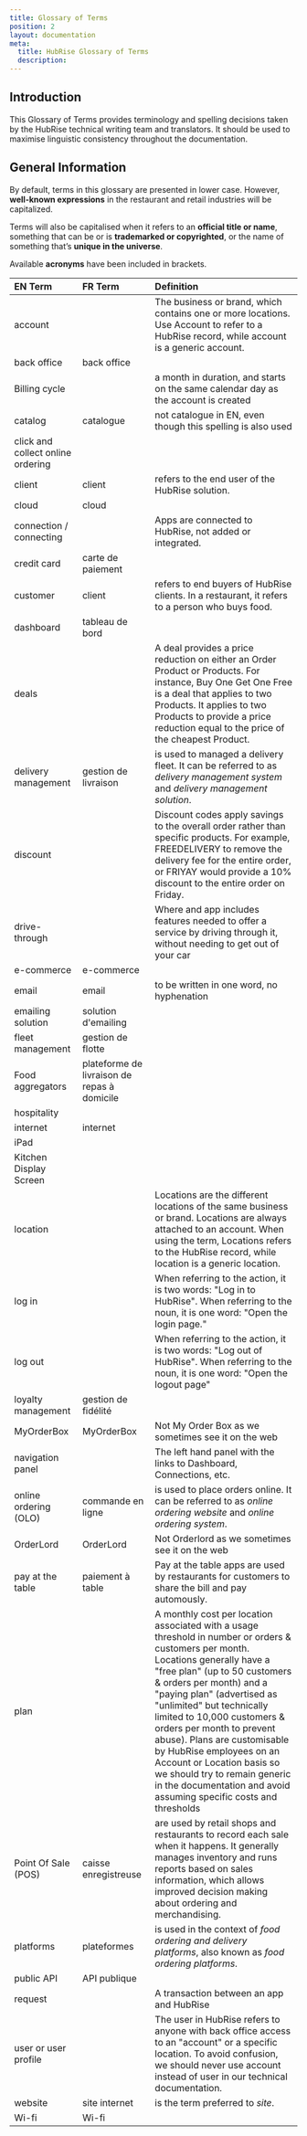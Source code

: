 ```yaml
---
title: Glossary of Terms
position: 2
layout: documentation
meta:
  title: HubRise Glossary of Terms
  description:
---
```


## Introduction

This Glossary of Terms provides terminology and spelling decisions taken by the HubRise technical writing team and translators. It should be used to maximise linguistic consistency throughout the documentation.

## General Information

By default, terms in this glossary are presented in lower case. However, **well-known expressions** in the restaurant and retail industries will be capitalized.

Terms will also be capitalised when it refers to an **official title or name**, something that can be or is **trademarked or copyrighted**, or the name of something that’s **unique in the universe**.

Available **acronyms** have been included in brackets.

| EN Term               | FR Term              | Definition                                                                                                                                                                                                                        |
| :-------------------- | :------------------- | :-------------------------------------------------------------------------------------------------------------------------------------------------------------------------------------------------------------------------------- |
| account              |  | The business or brand, which contains one or more locations. Use Account to refer to a HubRise record, while account is a generic account.  |
| back office              | back office               | |
| Billing cycle              |  | a month in duration, and starts on the same calendar day as the account is created |
| catalog              | catalogue | not catalogue in EN, even though this spelling is also used |
| click and collect online ordering              |  |  |
| client                | client               | refers to the end user of the HubRise solution.                                                                                                                                                                                   |
| cloud                 | cloud                |                                                                                                                                                                                                                                   |
| connection / connecting              |  | Apps are connected to HubRise, not added or integrated. |
| credit card              | carte de paiement | |
| customer              | client               | refers to end buyers of HubRise clients. In a restaurant, it refers to a person who buys food.                                                                                                                                    |
| dashboard             | tableau de bord      |                                                                                                                                                                                                                                   |
| deals              |  | A deal provides a price reduction on either an Order Product or Products. For instance, Buy One Get One Free is a deal that applies to two Products.  It applies to two Products to provide a price reduction equal to the price of the cheapest Product. |
| delivery management   | gestion de livraison | is used to managed a delivery fleet. It can be referred to as _delivery management system_ and _delivery management solution_.                                                                                                    |
| discount              |  | Discount codes apply savings to the overall order rather than specific products.  For example, FREEDELIVERY to remove the delivery fee for the entire order, or FRIYAY would provide a 10% discount to the entire order on Friday. |
| drive-through              |  | Where and app includes features needed to offer a service by driving through it, without needing to get out of your car |
| e-commerce            | e-commerce           |                                                                                                                                                                                                                                   |
| email                 | email                | to be written in one word, no hyphenation                                                                                                                                                                                         |
| emailing solution     | solution d'emailing  |                                                                                                                                                                                                                                   |
| fleet management      | gestion de flotte    |                                                                                                                                                                                                                                   |
| Food aggregators              | plateforme de livraison de repas à domicile | |
| hospitality              |  |  |
| internet              | internet              |                                                                                                                                     |
| iPad              |  |  |
| Kitchen Display Screen              |  |  |
| location              |  | Locations are the different locations of the same business or brand. Locations are always attached to an account. When using the term, Locations refers to the HubRise record, while location is a generic location. |
| log in              |                | When referring to the action, it is two words:  "Log in to HubRise".  When referring to the noun, it is one word:  "Open the login page."  |
| log out              |                | When referring to the action, it is two words:  "Log out of HubRise".  When referring to the noun, it is one word:  "Open the logout page" |
| loyalty management    | gestion de fidélité  |                                                                                                                                                                                                                                   |
| MyOrderBox              | MyOrderBox | Not My Order Box as we sometimes see it on the web |
| navigation panel              |  | The left hand panel with the links to Dashboard, Connections, etc.  | 
| online ordering (OLO) | commande en ligne    | is used to place orders online. It can be referred to as _online ordering website_ and _online ordering system_.                                                                                                                  |
| OrderLord              | OrderLord | Not Orderlord as we sometimes see it on the web |
| pay at the table  | paiement à table | Pay at the table apps are used by restaurants for customers to share the bill and pay automously. |
| plan              |  | A monthly cost per location associated with a usage threshold in number or orders & customers per month. Locations generally have a "free plan" (up to 50 customers & orders per month) and a "paying plan" (advertised as "unlimited" but technically limited to 10,000 customers & orders per month to prevent abuse). Plans are customisable by HubRise employees on an Account or Location basis so we should try to remain generic in the documentation and avoid assuming specific costs and thresholds  |
| Point Of Sale (POS)   | caisse enregistreuse | are used by retail shops and restaurants to record each sale when it happens. It generally manages inventory and runs reports based on sales information, which allows improved decision making about ordering and merchandising. |
| platforms             | plateformes          | is used in the context of _food ordering and delivery platforms_, also known as _food ordering platforms_.                                                                                                                        |
| public API              | API publique               | |
| request              |  | A transaction between an app and HubRise |
| user or user profile              | | The user in HubRise refers to anyone with back office access to an "account" or a specific location. To avoid confusion, we should never use account instead of user in our technical documentation.  |
| website               | site internet        | is the term preferred to _site_.                                                                                                                                                                                                  |
| Wi-fi              | Wi-fi               | |




































